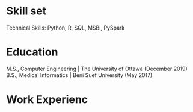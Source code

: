 # Skill set 
Technical Skills: Python, R, SQL, MSBI, PySpark

# Education
M.S., Computer Engineering | The University of Ottawa (December 2019)
B.S., Medical Informatics | Beni Suef University (May 2017)

# Work Experienc
